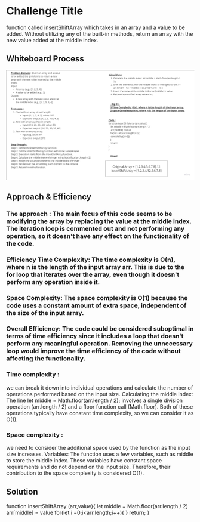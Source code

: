 
# Challenge Title
function called insertShiftArray which takes in an array and a value to be added. Without utilizing any of the built-in methods, return an array with the new value added at the middle index.

## Whiteboard Process
![whiteBoard](./assets/insert.jpg)

## Approach & Efficiency
### The approach : The main focus of this code seems to be modifying the array by replacing the value at the middle index. The iteration loop is commented out and not performing any operation, so it doesn't have any effect on the functionality of the code.
### Efficiency Time Complexity: The time complexity is O(n), where n is the length of the input array arr. This is due to the for loop that iterates over the array, even though it doesn't perform any operation inside it.
### Space Complexity: The space complexity is O(1) because the code uses a constant amount of extra space, independent of the size of the input array.
### Overall Efficiency: The code could be considered suboptimal in terms of time efficiency since it includes a loop that doesn't perform any meaningful operation. Removing the unnecessary loop would improve the time efficiency of the code without affecting the functionality.

### Time complexity : 
we can break it down into individual operations and calculate the number of operations performed based on the input size.
Calculating the middle index: The line let middle = Math.floor(arr.length / 2); involves a single division operation (arr.length / 2) and a floor function call (Math.floor). Both of these operations typically have constant time complexity, so we can consider it as O(1).

### Space complexity : 
we need to consider the additional space used by the function as the input size increases.
Variables: The function uses a few variables, such as middle to store the middle index. These variables have constant space requirements and do not depend on the input size. Therefore, their contribution to the space complexity is considered O(1).

## Solution
 function insertShiftArray (arr,value){
    let middle = Math.floor(arr.length / 2)
    arr[middle] = value
   for(let i =0;i<arr.length;i++){
   }
   return;
} 

